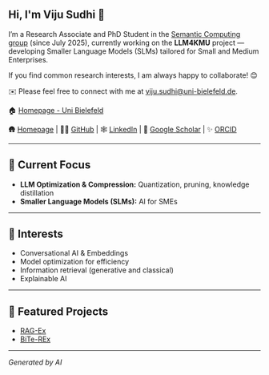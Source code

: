## Hi, I'm Viju Sudhi 👋

I’m a Research Associate and PhD Student in the [Semantic Computing group](https://www.semantic-computing.de/) (since July 2025), currently working on the **LLM4KMU** project — developing Smaller Language Models (SLMs) tailored for Small and Medium Enterprises.

If you find common research interests, I am always happy to collaborate! 😊 

✉️ Please feel free to connect with me at viju.sudhi@uni-bielefeld.de.

🏠 [Homepage - Uni Bielefeld](https://www.uni-bielefeld.de/fakultaeten/technische-fakultaet/arbeitsgruppen/semantic-computing/team/viju-sudhi/) 

🛖 [Homepage](https://vijusudhi.github.io/) | 👨‍💻 [GitHub](https://github.com/vijusudhi) | 🕸️ [LinkedIn](https://www.linkedin.com/in/viju-sudhi) | 🏢 [Google Scholar](https://scholar.google.com/citations?user=JNymskMAAAAJ&hl=en) | ✨ [ORCID](http://orcid.org/0009-0009-0325-7526) 

---

## 🔬 Current Focus

- **LLM Optimization & Compression:** Quantization, pruning, knowledge distillation
- **Smaller Language Models (SLMs):** AI for SMEs
---

## 🌱 Interests

- Conversational AI & Embeddings
- Model optimization for efficiency
- Information retrieval (generative and classical)
- Explainable AI

---

## 🚀 Featured Projects

- [RAG-Ex](https://github.com/fraunhofer-iais/explainable-lms)
- [BiTe-REx](https://github.com/vijusudhi/bite-rex)
---

*Generated by AI*

